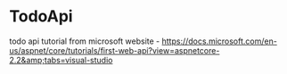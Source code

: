 # TodoApi

todo api tutorial from microsoft website - 
https://docs.microsoft.com/en-us/aspnet/core/tutorials/first-web-api?view=aspnetcore-2.2&amp;tabs=visual-studio
